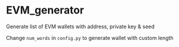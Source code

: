 # EVM_generator
Generate list of EVM wallets with address, private key &amp; seed


Change ```num_words``` in ```config.py``` to generate wallet with custom length
